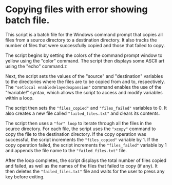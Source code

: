 # Copying files with error showing batch file.

This script is a batch file for the Windows command prompt that copies all files from a source directory to a destination directory. It also tracks the number of files that were successfully copied and those that failed to copy.

The script begins by setting the colors of the command prompt window to yellow using the "color" command. The script then displays some ASCII art using the "echo" command.z

Next, the script sets the values of the "source" and "destination" variables to the directories where the files are to be copied from and to, respectively. The `"setlocal enabledelayedexpansion"` command enables the use of the "!variable!" syntax, which allows the script to access and modify variables within a loop.

The script then sets the `"files_copied"` and `"files_failed"` variables to 0. It also creates a new file called `"failed_files.txt"` and clears its contents.

The script then uses a `"for" loop` to iterate through all the files in the source directory. For each file, the script uses the `"xcopy"` command to copy the file to the destination directory. If the copy operation was successful, the script increments the `"files_copied"` variable by 1. If the copy operation failed, the script increments the `"files_failed"` variable by 1 and appends the file name to the `"failed_files.txt"` file.

After the loop completes, the script displays the total number of files copied and failed, as well as the names of the files that failed to copy (if any). It then deletes the `"failed_files.txt"` file and waits for the user to press any key before exiting.
